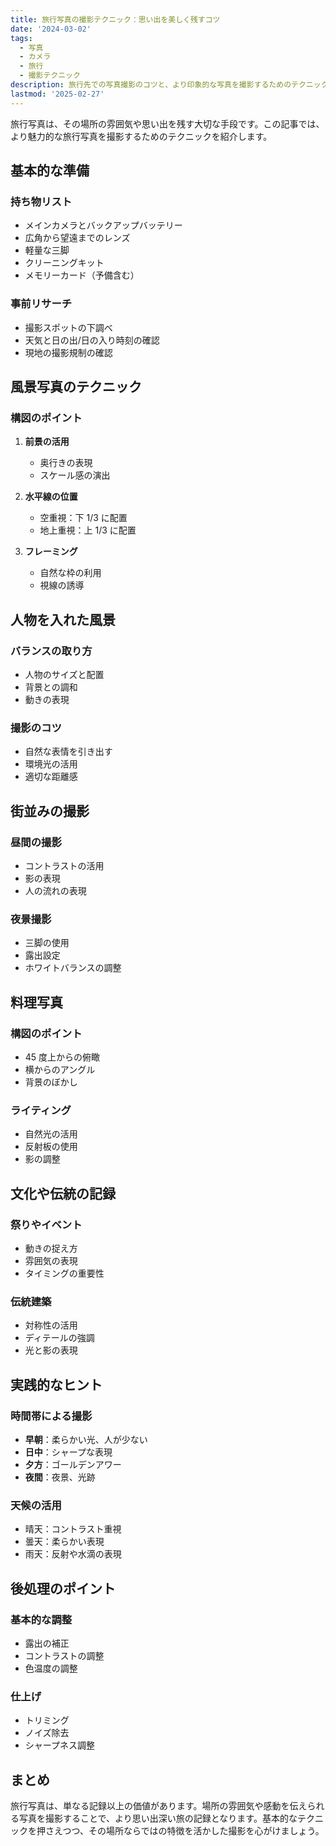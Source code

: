 ```yaml
---
title: 旅行写真の撮影テクニック：思い出を美しく残すコツ
date: '2024-03-02'
tags:
  - 写真
  - カメラ
  - 旅行
  - 撮影テクニック
description: 旅行先での写真撮影のコツと、より印象的な写真を撮影するためのテクニックを紹介します。
lastmod: '2025-02-27'
---
```


旅行写真は、その場所の雰囲気や思い出を残す大切な手段です。この記事では、より魅力的な旅行写真を撮影するためのテクニックを紹介します。

## 基本的な準備

### 持ち物リスト

- メインカメラとバックアップバッテリー
- 広角から望遠までのレンズ
- 軽量な三脚
- クリーニングキット
- メモリーカード（予備含む）

### 事前リサーチ

- 撮影スポットの下調べ
- 天気と日の出/日の入り時刻の確認
- 現地の撮影規制の確認

## 風景写真のテクニック

### 構図のポイント

1. **前景の活用**

   - 奥行きの表現
   - スケール感の演出

2. **水平線の位置**

   - 空重視：下 1/3 に配置
   - 地上重視：上 1/3 に配置

3. **フレーミング**
   - 自然な枠の利用
   - 視線の誘導

## 人物を入れた風景

### バランスの取り方

- 人物のサイズと配置
- 背景との調和
- 動きの表現

### 撮影のコツ

- 自然な表情を引き出す
- 環境光の活用
- 適切な距離感

## 街並みの撮影

### 昼間の撮影

- コントラストの活用
- 影の表現
- 人の流れの表現

### 夜景撮影

- 三脚の使用
- 露出設定
- ホワイトバランスの調整

## 料理写真

### 構図のポイント

- 45 度上からの俯瞰
- 横からのアングル
- 背景のぼかし

### ライティング

- 自然光の活用
- 反射板の使用
- 影の調整

## 文化や伝統の記録

### 祭りやイベント

- 動きの捉え方
- 雰囲気の表現
- タイミングの重要性

### 伝統建築

- 対称性の活用
- ディテールの強調
- 光と影の表現

## 実践的なヒント

### 時間帯による撮影

- **早朝**：柔らかい光、人が少ない
- **日中**：シャープな表現
- **夕方**：ゴールデンアワー
- **夜間**：夜景、光跡

### 天候の活用

- 晴天：コントラスト重視
- 曇天：柔らかい表現
- 雨天：反射や水滴の表現

## 後処理のポイント

### 基本的な調整

- 露出の補正
- コントラストの調整
- 色温度の調整

### 仕上げ

- トリミング
- ノイズ除去
- シャープネス調整

## まとめ

旅行写真は、単なる記録以上の価値があります。場所の雰囲気や感動を伝えられる写真を撮影することで、より思い出深い旅の記録となります。基本的なテクニックを押さえつつ、その場所ならではの特徴を活かした撮影を心がけましょう。
